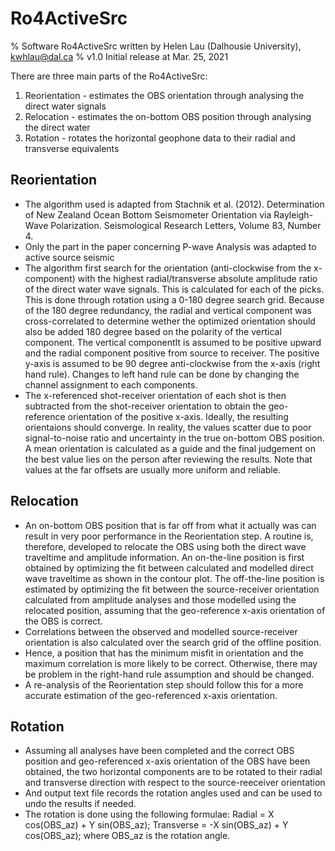 # Ro4ActiveSrc
% Software Ro4ActiveSrc written by Helen Lau (Dalhousie University), kwhlau@dal.ca
% v1.0 Initial release at Mar. 25, 2021

There are three main parts of the Ro4ActiveSrc:
1) Reorientation - estimates the OBS orientation through analysing the direct water signals
2) Relocation - estimates the on-bottom OBS position through analysing the direct water
3) Rotation - rotates the horizontal geophone data to their radial and transverse equivalents

Reorientation
-------------
- The algorithm used is adapted from Stachnik et al. (2012). Determination of New Zealand 
  Ocean Bottom Seismometer Orientation via Rayleigh-Wave Polarization. Seismological Research 
  Letters, Volume 83, Number 4.
- Only the part in the paper concerning P-wave Analysis was adapted to active source seismic
- The algorithm first search for the orientation (anti-clockwise from the x-component) with
  the highest radial/transverse absolute amplitude ratio of the direct water wave signals. 
  This is calculated for each of the picks. This is done through rotation using a 0-180 degree 
  search grid. Because of the 180 degree redundancy, the radial and vertical component was 
  cross-correlated to determine wether the optimized orientation should also be added 180 degree based
  on the polarity of the vertical component. The vertical componentIt is assumed to be positive 
  upward and the radial component positive from source to receiver. The positive y-axis is 
  assumed to be 90 degree anti-clockwise from the x-axis (right hand rule).
  Changes to left hand rule can be done by changing the channel assignment to each components.
- The x-referenced shot-receiver orientation of each shot is then subtracted from the shot-receiver 
  orientation to obtain the geo-reference orientation of the positive x-axis. Ideally, the resulting
  orientaions should converge. In reality, the values scatter due to poor signal-to-noise ratio and 
  uncertainty in the true on-bottom OBS position. A mean orientation is calculated as a guide and the final 
  judgement on the best value lies on the person after reviewing the results. Note that values at the 
  far offsets are usually more uniform and reliable.
  
Relocation
----------
- An on-bottom OBS position that is far off from what it actually was can result in very poor 
  performance in the Reorientation step. A routine is, therefore, developed to relocate the OBS 
  using both the direct wave traveltime and amplitude information. An on-the-line position is first
  obtained by optimizing the fit between calculated and modelled direct wave traveltime as shown in
  the contour plot. The off-the-line position is estimated by optimizing the fit between the source-receiver 
  orientation calculated from amplitude analyses and those modelled using the relocated position,
  assuming that the geo-reference x-axis orientation of the OBS is correct.
- Correlations between the observed and modelled source-receiver orientation is also calculated over
  the search grid of the offline position. 
- Hence, a position that has the minimum misfit in orientation and the maximum correlation is more likely 
  to be correct. Otherwise, there may be problem in the right-hand rule assumption and should be 
  changed.
- A re-analysis of the Reorientation step should follow this for a more accurate estimation of the 
  geo-referenced x-axis orientation. 
  
Rotation
--------
- Assuming all analyses have been completed and the correct OBS position and geo-referenced x-axis 
  orientation of the OBS have been obtained, the two horizontal components are to be rotated
  to their radial and transverse direction with respect to the source-reeceiver orientation
- And output text file records the rotation angles used and can be used to undo the results if needed.
- The rotation is done using the following formulae:
  Radial = X cos(OBS_az) + Y sin(OBS_az);
  Transverse = -X sin(OBS_az) + Y cos(OBS_az); where OBS_az is the rotation angle.
